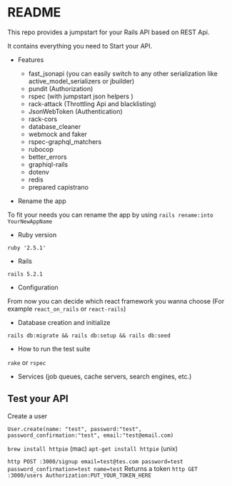 # README

This repo provides a jumpstart for your Rails API based on REST Api. 

It contains everything you need to Start your API. 

* Features
  * fast_jsonapi (you can easily switch to any other serialization like active_model_serializers or jbuilder)
  * pundit (Authorization)
  * rspec (with jumpstart json helpers )
  * rack-attack (Throttling Api and blacklisting)
  * JsonWebToken (Authentication)
  * rack-cors 
  * database_cleaner
  * webmock and faker
  * rspec-graphql_matchers
  * rubocop
  * better_errors
  * graphiql-rails
  * dotenv
  * redis
  * prepared capistrano

* Rename the app

To fit your needs you can rename the app by using 
`rails rename:into YourNewAppName`  

* Ruby version

`ruby '2.5.1'`

* Rails

`rails 5.2.1`

* Configuration

From now you can decide which react framework you wanna choose (For example `react_on_rails` or `react-rails`)

* Database creation and initialize

`rails db:migrate && rails db:setup && rails db:seed`

* How to run the test suite

`rake` or `rspec` 

* Services (job queues, cache servers, search engines, etc.)




## Test your API


Create a user

`User.create(name: "test", password:"test", password_confirmation:"test", email:"test@email.com)`

`brew install httpie` (mac)
`apt-get install httpie` (unix)

`http POST :3000/signup email=test@tes.com password=test password_confirmation=test name=test`
Returns a token
`http GET :3000/users Authorization:PUT_YOUR_TOKEN_HERE`